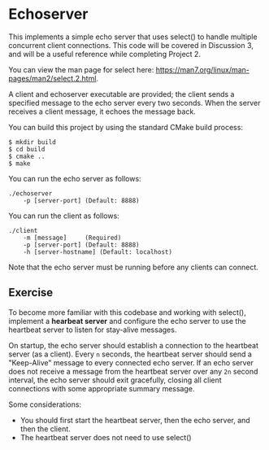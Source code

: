# Echoserver

This implements a simple echo server that uses select() to handle multiple concurrent client connections. This code will be covered in Discussion 3, and will be a useful reference while completing Project 2. 

You can view the man page for select here: https://man7.org/linux/man-pages/man2/select.2.html. 

A client and echoserver executable are provided; the client sends a specified message to the echo server every two seconds. When the server receives a client message, it echoes the message back. 

You can build this project by using the standard CMake build process:
```
$ mkdir build
$ cd build
$ cmake ..
$ make
```

You can run the echo server as follows:
```
./echoserver 
    -p [server-port] (Default: 8888)
```

You can run the client as follows:
```
./client 
    -m [message]     (Required)
    -p [server-port] (Default: 8888)
    -h [server-hostname] (Default: localhost)
```

Note that the echo server must be running before any clients can connect. 

## Exercise
To become more familiar with this codebase and working with select(), implement
a **hearbeat server** and configure the echo server to use the heartbeat server to
listen for stay-alive messages. 

On startup, the echo server should establish a connection to the heartbeat server (as a client). 
Every `n` seconds, the heartbeat server should send a "Keep-Alive" message to every connected echo server. 
If an echo server does not receive a message from the heartbeat server over any `2n` second interval, the 
echo server should exit gracefully, closing all client connections with some appropriate summary message. 

Some considerations:
- You should first start the heartbeat server, then the echo server, and then the client. 
- The heartbeat server does not need to use select() 


